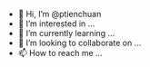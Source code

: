 - 👋 Hi, I’m @ptienchuan
- 👀 I’m interested in ...
- 🌱 I’m currently learning ...
- 💞️ I’m looking to collaborate on ...
- 📫 How to reach me ...

<!---
ptienchuan/ptienchuan is a ✨ special ✨ repository because its `README.md` (this file) appears on your GitHub profile.
You can click the Preview link to take a look at your changes.
--->
